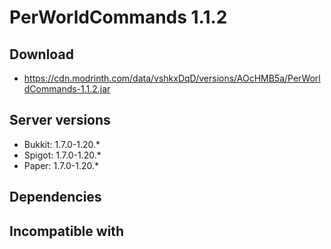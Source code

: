 # PerWorldCommands 1.1.2
## Download
- https://cdn.modrinth.com/data/vshkxDqD/versions/AOcHMB5a/PerWorldCommands-1.1.2.jar

## Server versions
- Bukkit: 1.7.0-1.20.*
- Spigot: 1.7.0-1.20.*
- Paper: 1.7.0-1.20.*

## Dependencies

## Incompatible with